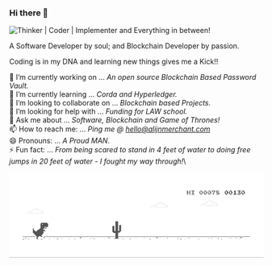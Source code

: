 ### Hi there 👋


![Thinker | Coder | Implementer and Everything in between!](https://github.com/alijnmerchant21/alijnmerchant21/blob/master/My%20Movie%201.gif)

A Software Developer by soul; and Blockchain Developer by passion.

Coding is in my DNA and learning new things gives me a Kick!!

🔭 I’m currently working on ... *An open source Blockchain Based Password Vault.*\
🌱 I’m currently learning ... *Corda and Hyperledger.*\
👯 I’m looking to collaborate on ... *Blockchain based Projects.*\
🤔 I’m looking for help with ... *Funding for LAW school.*\
💬 Ask me about ... *Software, Blockchain and Game of Thrones!*\
📫 How to reach me: ... *Ping me @ hello@alijnmerchant.com*\
😄 Pronouns: ... *A Proud MAN.*\
⚡ Fun fact: ... *From being scared to stand in 4 feet of water to doing free jumps in 20 feet of water - I fought my way through!*\


![Dino](https://github.com/alijnmerchant21/alijnmerchant21/blob/master/dino.gif)
